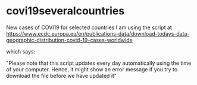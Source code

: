 # covi19severalcountries
New cases of COVI19 for selected countries
I am using the script at <https://www.ecdc.europa.eu/en/publications-data/download-todays-data-geographic-distribution-covid-19-cases-worldwide>

which says:

"Please note that this script updates every day automatically using the time of your computer. Hence, it might show an error message if you try to download the file before we have updated it"
